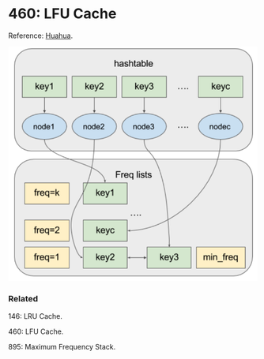 # 460: LFU Cache

Reference: [Huahua](https://zxi.mytechroad.com/blog/hashtable/leetcode-460-lfu-cache/).

![chart](LC460.png)

### Related
146: LRU Cache.

460: LFU Cache.

895: Maximum Frequency Stack.
